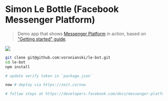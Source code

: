 # Simon Le Bottle (Facebook Messenger Platform)

> Demo app that shows [Messenger Platform](https://developers.facebook.com/docs/messenger-platform) in action, based on ["Getting started" guide](https://developers.facebook.com/docs/messenger-platform/quickstart).

<img src="https://dl.dropboxusercontent.com/u/100463011/simon-le-bottle-demo.gif" />

```bash
git clone git@github.com:voronianski/le-bot.git
cd le-bot
npm install

# update verify token in `package.json`

now # deploy via https://zeit.co/now

# follow steps at https://developers.facebook.com/docs/messenger-platform/quickstart
```

